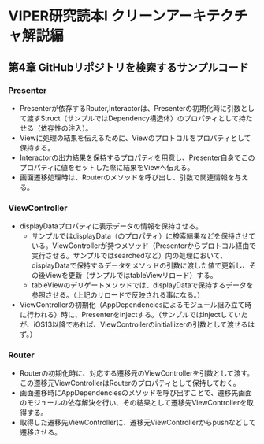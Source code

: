 # VIPER研究読本I クリーンアーキテクチャ解説編

## 第4章 GitHubリポジトリを検索するサンプルコード

### Presenter

- Presenterが依存するRouter,Interactorは、Presenterの初期化時に引数として渡すStruct（サンプルではDependency構造体）のプロパティとして持たせる（依存性の注入）。
- Viewに処理の結果を伝えるために、Viewのプロトコルをプロパティとして保持する。
- Interactorの出力結果を保持するプロパティを用意し、Presenter自身でこのプロパティに値をセットした際に結果をViewへ伝える。
- 画面遷移処理時は、Routerのメソッドを呼び出し、引数で関連情報を与える。

### ViewController

- displayDataプロパティに表示データの情報を保持させる。
  - サンプルではdisplayData（のプロパティ）に検索結果などを保持させている。ViewControllerが持つメソッド（Presenterからプロトコル経由で実行させる。サンプルではsearchedなど）内の処理において、displayDataで保持するデータをメソッドの引数に渡した値で更新し、その後Viewを更新（サンプルではtableViewリロード）する。
  - tableViewのデリゲートメソッドでは、displayDataで保持するデータを参照させる。（上記のリロードで反映される事になる。）
- ViewControllerの初期化（AppDependenciesによるモジュール組み立て時に行われる）時に、Presenterをinjectする。（サンプルではinjectしていたが、iOS13以降であれば、ViewControllerのinitiallizerの引数として渡せるはず。）

### Router

- Routerの初期化時に、対応する遷移元のViewControllerを引数として渡す。この遷移元ViewControllerはRouterのプロパティとして保持しておく。
- 画面遷移時にAppDependenciesのメソッドを呼び出すことで、遷移先画面のモジュールの依存解決を行い、その結果として遷移先ViewControllerを取得する。
- 取得した遷移先ViewControllerに、遷移元ViewControllerからpushなどして遷移させる。

